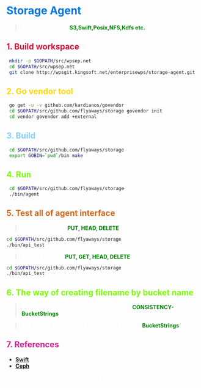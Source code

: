 # __<font color=#0077dd >Storage Agent</font>__

>__<font color="White">Supported Type: </font>__&nbsp;
 __<font color="Green">S3,Swift,Posix,NFS,Kdfs etc.</font>__

## __<font color="Crimson">1. Build workspace</font>__

```sh
 mkdir -p $GOPATH/src/wpsep.net
 cd $GOPATH/src/wpsep.net
 git clone http://wpsgit.kingsoft.net/enterprisewps/storage-agent.git
```

## __<font color="Gold">2. Go vendor tool</font>__

```sh
 go get -u -v github.com/kardianos/govendor
 cd $GOPATH/src/github.com/flyaways/storage govendor init
 cd vendor govendor add +external
```

## __<font color="LightSkyBlue">3. Build</font>__

```sh
 cd $GOPATH/src/github.com/flyaways/storage
 export GOBIN=`pwd`/bin make
```

## __<font color="LawnGreen">4. Run</font>__

```sh
 cd $GOPATH/src/github.com/flyaways/storage
 ./bin/agent
```

## __<font color="Chocolate">5. Test all of agent interface</font>__

>__<font color="White">Bucket Method:</font>__ &nbsp;
 __<font color="Green">PUT, HEAD, DELETE</font>__

 ```sh
 cd $GOPATH/src/github.com/flyaways/storage
 ./bin/api_test
 ```

>__<font color="White">Object Method:</font>__&nbsp;
 __<font color="Green">PUT, GET, HEAD, DELETE</font>__

 ```sh
 cd $GOPATH/src/github.com/flyaways/storage
 ./bin/api_test
 ```
## __<font color="LawnGreen">6. The way of creating filename by bucket name</font>__

>__<font color="White">The bucket name of Consistency Create:</font>__ &nbsp;
 __<font color="Green">CONSISTENCY-BucketStrings</font>__

>__<font color="White">The bucket name of not Consistency Create:</font>__ &nbsp;
 __<font color="Green">BucketStrings</font>__

## __<font color="VioletRed">7. References</font>__

* [__Swift__](http://developer.openstack.org/api-ref/object-storage/)
* [__Ceph__](http://docs.ceph.com/docs/master/)

<font color="White"><h4 align = "center">©2016 wps.cn</h4></font>
